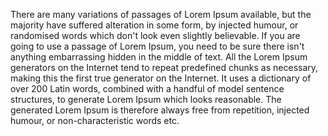 There are many variations of passages of Lorem Ipsum available, but the majority have suffered alteration
in some form, by injected humour, or randomised words which don't look even slightly believable. If you are
going to use a passage of Lorem Ipsum, you need to be sure there isn't anything embarrassing hidden in the
middle of text. All the Lorem Ipsum generators on the Internet tend to repeat predefined chunks as necessary,
making this the first true generator on the Internet. It uses a dictionary of over 200 Latin words, combined
with a handful of model sentence structures, to generate Lorem Ipsum which looks reasonable. The generated
Lorem Ipsum is therefore always free from repetition, injected humour, or non-characteristic words etc.